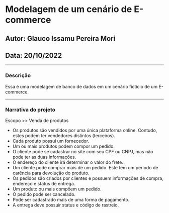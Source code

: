 # Modelagem de um cenário de E-commerce

## Autor: Glauco Issamu Pereira Mori
## Data: 20/10/2022

___
### Descrição

Essa é uma modelagem de banco de dados em um cenário fictício de um E-commerce.

___
### Narrativa do projeto

Escopo >> Venda de produtos

- Os produtos são vendidos por uma única plataforma online. Contudo, estes podem ter vendedores distintos (terceiros).
- Cada produto possui um fornecedor.
- Um ou mais produtos podem compor um pedido.
- O cliente pode se cadastrar no site com seu CPF ou CNPJ, mas não pode ter as duas informações.
- O endereço do cliente irá determinar o valor do frete.
- Um cliente pode comprar mais de um pedido. Este tem um período de carência para devolução do produto.
- Os pedidos são criados por clientes e possuem informações de compra, endereço e status de entrega.
- Um produto ou mais compôem um pedido.
- O pedido pode ser cancelado.
- Pode ser cadastrado mais de uma forma de pagamento.
- A entrega deve possuir status e código de rastreio.